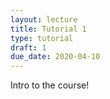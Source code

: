 ```yaml
---
layout: lecture
title: Tutorial 1
type: tutorial
draft: 1
due_date: 2020-04-10
---
```


Intro to the course!